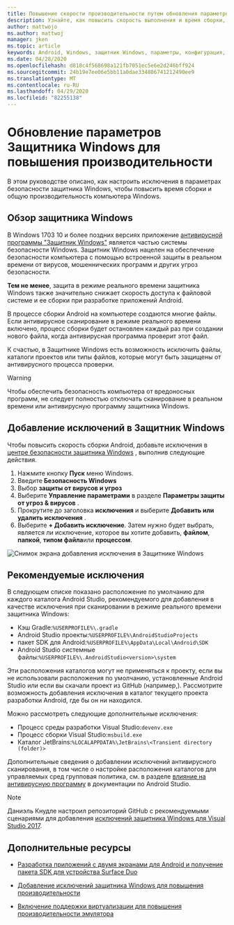 ```yaml
---
title: Повышение скорости производительности путем обновления параметров защитника
description: Узнайте, как повысить скорость выполнения и время сборки, обновив параметры Защитника Windows, чтобы исключить проверку указанных типов файлов.
author: mattwojo
ms.author: mattwoj
manager: jken
ms.topic: article
keywords: Android, Windows, защитник Windows, параметры, конфигурация, исключения,% USERPROFILE%, devenv. exe, производительность, скорость, сборка, gradle
ms.date: 04/28/2020
ms.openlocfilehash: d818c4f568698a121fb7051ec5e6e2d246bff924
ms.sourcegitcommit: 24b19e7ee06e5bb11a0dae334806741212490ee9
ms.translationtype: MT
ms.contentlocale: ru-RU
ms.lasthandoff: 04/29/2020
ms.locfileid: "82255138"
---
```

# <a name="update-windows-defender-settings-to-improve-performance"></a>Обновление параметров Защитника Windows для повышения производительности

В этом руководстве описано, как настроить исключения в параметрах безопасности защитника Windows, чтобы повысить время сборки и общую производительность компьютера Windows.

## <a name="windows-defender-overview"></a>Обзор защитника Windows

В Windows 1703 10 и более поздних версиях приложение [антивирусной программы "Защитник Windows"](https://docs.microsoft.com/windows/security/threat-protection/windows-defender-antivirus/windows-defender-security-center-antivirus) является частью системы безопасности Windows. Защитник Windows нацелен на обеспечение безопасности компьютера с помощью встроенной защиты в реальном времени от вирусов, мошеннических программ и других угроз безопасности.

**Тем не менее**, защита в режиме реального времени защитника Windows также значительно снижает скорость доступа к файловой системе и ее сборки при разработке приложений Android.

В процессе сборки Android на компьютере создаются многие файлы. Если антивирусное сканирование в режиме реального времени включено, процесс сборки будет остановлен каждый раз при создании нового файла, когда антивирусная программа проверит этот файл.

К счастью, в Защитнике Windows есть возможность исключить файлы, каталоги проектов или типы файлов, которые могут быть защищены от антивирусного процесса проверки.

> [!WARNING]
> Чтобы обеспечить безопасность компьютера от вредоносных программ, не следует полностью отключать сканирование в реальном времени или антивирусную программу защитника Windows.

## <a name="add-exclusions-to-windows-defender"></a>Добавление исключений в Защитник Windows

Чтобы повысить скорость сборки Android, добавьте исключения в [центре безопасности защитника Windows](windowsdefender://) , выполнив следующие действия.

1. Нажмите кнопку **Пуск** меню Windows.
2. Введите **Безопасность Windows**
3. Выбор **защиты от вирусов и угроз**
4. Выберите **Управление параметрами** в разделе **Параметры защиты от угроз & вирусов** .
5. Прокрутите до заголовка **исключения** и выберите **Добавить или удалить исключения** .
6. Выберите **+ Добавить исключение**. Затем нужно будет выбрать, является ли исключение, которое вы хотите добавить, **файлом**, **папкой**, **типом файла**или **процессом**.

![Снимок экрана добавления исключения в Защитнике Windows](../images/windows-defender-exclusions.png)

## <a name="recommended-exclusions"></a>Рекомендуемые исключения

В следующем списке показано расположение по умолчанию для каждого каталога Android Studio, рекомендуемого для добавления в качестве исключения при сканировании в режиме реального времени защитника Windows:

- Кэш Gradle:`%USERPROFILE%\.gradle`
- Android Studio проекты:`%USERPROFILE%\AndroidStudioProjects`
- пакет SDK для Android:`%USERPROFILE%\AppData\Local\Android\SDK`
- Android Studio системные файлы:`%USERPROFILE%\.AndroidStudio<version>\system`

Эти расположения каталогов могут не применяться к проекту, если вы не использовали расположения по умолчанию, установленные Android Studio или если вы скачали проект из GitHub (например,). Рассмотрите возможность добавления исключения в каталог текущего проекта разработки Android, где бы он ни находился.

Можно рассмотреть следующие дополнительные исключения:

- Процесс среды разработки Visual Studio:`devenv.exe`
- Процесс сборки Visual Studio:`msbuild.exe`
- Каталог JetBrains:`%LOCALAPPDATA%\JetBrains\<Transient directory (folder)>`

Дополнительные сведения о добавлении исключений антивирусного сканирования, в том числе о настройке расположения каталогов для управляемых сред групповая политика, см. в разделе [влияние на антивирусную программу](https://developer.android.com/studio/intro/studio-config#antivirus-impact) в документации по Android Studio.

> [!Note]
> Даниэль Кнудле настроил репозиторий GitHub с рекомендуемыми сценариями для добавления [исключений защитника Windows для Visual Studio 2017](https://gist.github.com/dknoodle/5a66b8b8a3f2243f4ca5c855b323cb7b#file-windows-defender-exclusions-vs-2017-ps1-L10).

## <a name="additional-resources"></a>Дополнительные ресурсы

- [Разработка приложений с двумя экранами для Android и получение пакета SDK для устройства Surface Duo](https://docs.microsoft.com/dual-screen/android/)

- [Добавление исключений защитника Windows для повышения производительности](./defender-settings.md)

- [Включение поддержки виртуализации для повышения производительности эмулятора](./emulator.md#enable-virtualization-support)
